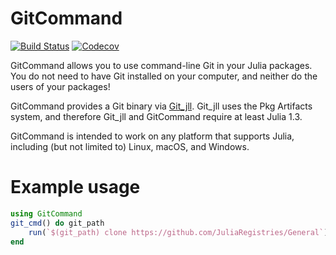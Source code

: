 # GitCommand

[![Build Status](https://travis-ci.com/bcbi/GitCommand.jl.svg?branch=master)](https://travis-ci.com/bcbi/GitCommand.jl)
[![Codecov](https://codecov.io/gh/bcbi/GitCommand.jl/branch/master/graph/badge.svg)](https://codecov.io/gh/bcbi/GitCommand.jl)

GitCommand allows you to use command-line Git in your Julia packages. You do
not need to have Git installed on your computer, and neither do the users of
your packages!

GitCommand provides a Git binary via
[Git_jll](https://github.com/JuliaBinaryWrappers/Git_jll.jl).
Git_jll uses the Pkg Artifacts system, and therefore Git_jll and GitCommand
require at least Julia 1.3.

GitCommand is intended to work on any platform that supports Julia,
including (but not limited to) Linux, macOS, and Windows.

# Example usage

```julia
using GitCommand
git_cmd() do git_path
    run(`$(git_path) clone https://github.com/JuliaRegistries/General`)
end
```
